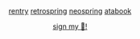 &nbsp;
<div align="center">
  
 [rentry](https://rentry.co/corrosive) [retrospring](https://retrospring.net/@deacon) [neospring](https://neospring.org/@deaconess) [atabook](https://dracula.atabook.org) 
<div>
  
[sign my 🎄!](https://colormytree.me/2024/01JE1T4HZ6KGKAGWFSXTX1PVQ9)
